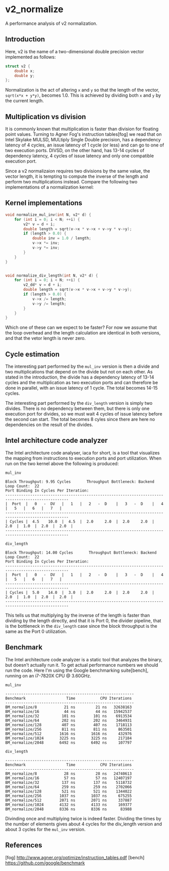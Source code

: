 # v2_normalize
A performance analysis of v2 normalization.

## Introduction

Here, v2 is the name of a two-dimensional double precision vector implemented as follows:

```c++
struct v2 {
    double x;
    double y;
};
```

Normalization is the act of altering `x` and `y` so that the length of the vector, `sqrt(x*x + y*y)`, becomes 1.0. This is achieved by dividing both `x` and `y` by the current length.

## Multiplication vs division

It is commonly known that multiplication is faster than division for floating point values. Turning to Agner Fog's instruction tables[fog] we read that on Intel Skylake MULSD, MULtiply Single Double precision, has a dependency latency of 4 cycles, an issue latency of 1 cycle (or less) and can go to one of two execution ports. DIVSD, on the other hand, has 13-14 cycles of dependency latency, 4 cycles of issue latency and only one compatible execution port.

Since a v2 normalizaion requires two divisions by the same value, the vector length, it is tempting to compute the inverse of the length and perform two multiplications instead. Compare the following two implementations of a normalization kernel:


## Kernel implementations

```c++
void normalize_mul_inv(int N, v2* d) {
    for (int i = 0; i < N; ++i) {
        v2* v = d + i;
        double length = sqrt(v->x * v->x + v->y * v->y);
        if (length > 0.0) {
            double inv = 1.0 / length;
            v->x *= inv;
            v->y *= inv;
        }
    }
}


void normalize_div_length(int N, v2* d) {
    for (int i = 0; i < N; ++i) {
        v2_dd* v = d + i;
        double length = sqrt(v->x * v->x + v->y * v->y);
        if (length > 0.0) {
            v->x /= length;
            v->y /= length;
        }
    }
}
```

Which one of these can we expect to be faster? For now we assume that the loop overhead and the length calculation are identical in both versions, and that the vetor length is never zero.

## Cycle estimation

The interesting part performed by the `mul_inv` version is then a divide and two multiplications that depend on the divide but not on each other. As stated in the introduction, the divide has a dependency latency of 13-14 cycles and the multiplication as two execution ports and can therefore be done in parallel, with an issue latency of 1 cycle. The total becomes 14-15 cycles.

The interesting part performed by the `div_length` version is simply two divides. There is no dependency between them, but there is only one execution port for divides, so we must wait 4 cycles of issue latency before the second can start. The total becomes 8 cyles since there are here no dependencies on the result of the divides.

## Intel architecture code analyzer

The Intel architecture code analyser, iaca for short, is a tool that visualizes the mapping from instructions to execution ports and port utilization. When run on the two kernel above the following is produced:

```
mul_inv

Block Throughput: 9.95 Cycles       Throughput Bottleneck: Backend
Loop Count:  22
Port Binding In Cycles Per Iteration:
--------------------------------------------------------------------------------------------------
|  Port  |   0   -  DV   |   1   |   2   -  D    |   3   -  D    |   4   |   5   |   6   |   7   |
--------------------------------------------------------------------------------------------------
| Cycles |  4.5    10.0  |  4.5  |  2.0     2.0  |  2.0     2.0  |  2.0  |  1.0  |  2.0  |  2.0  |
--------------------------------------------------------------------------------------------------
```

```
div_length

Block Throughput: 14.00 Cycles       Throughput Bottleneck: Backend
Loop Count:  22
Port Binding In Cycles Per Iteration:
--------------------------------------------------------------------------------------------------
|  Port  |   0   -  DV   |   1   |   2   -  D    |   3   -  D    |   4   |   5   |   6   |   7   |
--------------------------------------------------------------------------------------------------
| Cycles |  5.0    14.0  |  3.0  |  2.0     2.0  |  2.0     2.0  |  2.0  |  1.0  |  2.0  |  2.0  |
--------------------------------------------------------------------------------------------------
```

This tells us that multiplying by the inverse of the length is faster than dividing by the length directly, and that it is Port 0, the divider pipeline, that is the bottleneck in the `div_length` case since the block throughput is the same as the Port 0 utilization.


## Benchmark

The Intel architecture code analyzer is a static tool that analyzes the binary, but doesn't actually run it. To get actual performance numbers we should run the code. Here I'm using the Google benchmarking suite[bench], running on an i7-7820X CPU @ 3.60GHz.

```
mul_inv

---------------------------------------------------------
Benchmark                  Time           CPU Iterations
---------------------------------------------------------
BM_normalize/8            21 ns         21 ns   32638163
BM_normalize/16           44 ns         44 ns   15942537
BM_normalize/32          101 ns        101 ns    6913534
BM_normalize/64          202 ns        202 ns    3464931
BM_normalize/128         407 ns        407 ns    1718113
BM_normalize/256         811 ns        811 ns     863501
BM_normalize/512        1616 ns       1616 ns     432976
BM_normalize/1024       3225 ns       3225 ns     217184
BM_normalize/2048       6492 ns       6492 ns     107797
```

```
div_length

---------------------------------------------------------
Benchmark                  Time           CPU Iterations
---------------------------------------------------------
BM_normalize/8            28 ns         28 ns   24740613
BM_normalize/16           57 ns         57 ns   12407197
BM_normalize/32          137 ns        137 ns    5118732
BM_normalize/64          259 ns        259 ns    2702066
BM_normalize/128         521 ns        521 ns    1344022
BM_normalize/256        1037 ns       1037 ns     675255
BM_normalize/512        2071 ns       2071 ns     337887
BM_normalize/1024       4132 ns       4133 ns     169377
BM_normalize/2048       8336 ns       8336 ns      83988
```

Divinding once and multiplying twice is indeed faster. Dividing the times by the number of elements gives about 4 cycles for the div_length version and about 3 cycles for the `mul_inv` version.


## References

[fog] http://www.agner.org/optimize/instruction_tables.pdf
[bench] https://github.com/google/benchmark

